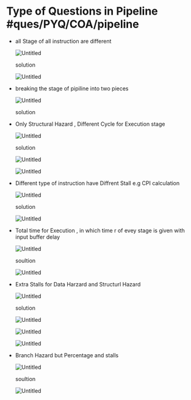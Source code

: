 # Type of Questions in Pipeline #ques/PYQ/COA/pipeline


- all Stage of all instruction are different
    
    ![Untitled](Revision/PYQRevision/media/Untitled.png)
    
    solution
    
    ![Untitled](Revision/PYQRevision/media/Untitled%201.png)
    
- breaking the stage of pipiline into two pieces
    
    ![Untitled](Revision/PYQRevision/media/Untitled%202.png)
    
    solution
    
- Only Structural Hazard , Different Cycle for Execution stage
    
    ![Untitled](Revision/PYQRevision/media/Untitled%203.png)
    
    solution
    
    ![Untitled](Revision/PYQRevision/media/Untitled%204.png)
    
    ![Untitled](Revision/PYQRevision/media/Untitled%205.png)
    
- Different type of instruction have Diffrent Stall e.g CPI calculation
    
    ![Untitled](Revision/PYQRevision/media/Untitled%206.png)
    
    solution
    
    ![Untitled](Revision/PYQRevision/media/Untitled%207.png)
    
- Total time for Execution , in which time r of evey stage is given with input buffer delay
    
    ![Untitled](Revision/PYQRevision/media/Untitled%208.png)
    
    soultion
    
    ![Untitled](Revision/PYQRevision/media/Untitled%209.png)
    
- Extra Stalls for Data Harzard and Structurl Hazard
    
    ![Untitled](Revision/PYQRevision/media/Untitled%2010.png)
    
    solution
    
    ![Untitled](Revision/PYQRevision/media/Untitled%2011.png)
    
    ![Untitled](Revision/PYQRevision/media/Untitled%2012.png)
    
    ![Untitled](Revision/PYQRevision/media/Untitled%2013.png)
    
- Branch Hazard but Percentage and stalls
    
    ![Untitled](Revision/PYQRevision/media/Untitled%2014.png)
    
    soultion
    
    ![Untitled](Revision/PYQRevision/media/Untitled%2015.png)